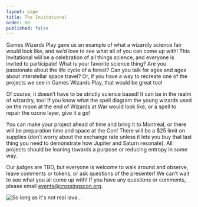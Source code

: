 ```yaml
---
layout: page
title: The Invitational
order: 60
published: false
---
```


Games Wizards Play gave us an example of what a wizardly science fair would look like, and we’d love to see what all of you can come up with! This Invitational will be a celebration of all things science, and everyone is invited to participate! What is your favorite science thing? Are you passionate about the life cycle of a forest? Can you talk for ages and ages about interstellar space travel? Or, if you have a way to recreate one of the projects we see in Games Wizards Play, that would be great too!

Of course, it doesn’t have to be strictly science based! It can be in the realm of wizardry, too! If you know what the spell diagram the young wizards used on the moon at the end of Wizards at War would look like, or a spell to repair the ozone layer, give it a go!

You can make your project ahead of time and bring it to Montréal, or there will be preparation time and space at the Con! There will be a $25 limit on supplies (don’t worry about the exchange rate unless it lets you buy that last thing you need to demonstrate how Jupiter and Saturn resonate). All projects should be leaning towards a purpose or reducing entropy in some way.

Our judges are TBD, but everyone is welcome to walk around and observe, leave comments or tokens, or ask questions of the presenter! We can’t wait to see what you all come up with! If you have any questions or comments, please email <events@crossingscon.org>.

<img src="{{ site.baseurl }}/images/invitational.jpg" alt="So long as it's not real lava...">

